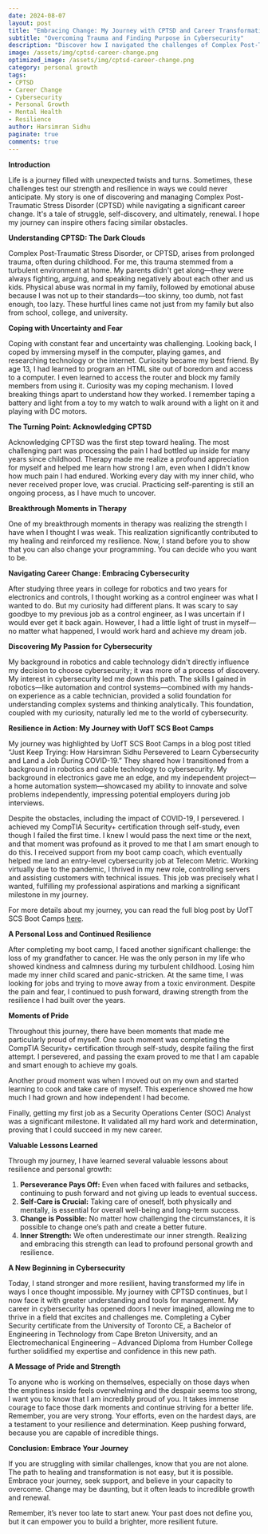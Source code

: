 ```yaml
---
date: 2024-08-07
layout: post
title: "Embracing Change: My Journey with CPTSD and Career Transformation"
subtitle: "Overcoming Trauma and Finding Purpose in Cybersecurity"
description: "Discover how I navigated the challenges of Complex Post-Traumatic Stress Disorder (CPTSD) while making a significant career change into cybersecurity. Learn about my struggles, triumphs, and the power of resilience."
image: /assets/img/cptsd-career-change.png
optimized_image: /assets/img/cptsd-career-change.png
category: personal growth
tags:
- CPTSD
- Career Change
- Cybersecurity
- Personal Growth
- Mental Health
- Resilience
author: Harsimran Sidhu
paginate: true
comments: true
---
```


**Introduction**

Life is a journey filled with unexpected twists and turns. Sometimes, these challenges test our strength and resilience in ways we could never anticipate. My story is one of discovering and managing Complex Post-Traumatic Stress Disorder (CPTSD) while navigating a significant career change. It's a tale of struggle, self-discovery, and ultimately, renewal. I hope my journey can inspire others facing similar obstacles.

**Understanding CPTSD: The Dark Clouds**

Complex Post-Traumatic Stress Disorder, or CPTSD, arises from prolonged trauma, often during childhood. For me, this trauma stemmed from a turbulent environment at home. My parents didn't get along—they were always fighting, arguing, and speaking negatively about each other and us kids. Physical abuse was normal in my family, followed by emotional abuse because I was not up to their standards—too skinny, too dumb, not fast enough, too lazy. These hurtful lines came not just from my family but also from school, college, and university.

**Coping with Uncertainty and Fear**

Coping with constant fear and uncertainty was challenging. Looking back, I coped by immersing myself in the computer, playing games, and researching technology or the internet. Curiosity became my best friend. By age 13, I had learned to program an HTML site out of boredom and access to a computer. I even learned to access the router and block my family members from using it. Curiosity was my coping mechanism. I loved breaking things apart to understand how they worked. I remember taping a battery and light from a toy to my watch to walk around with a light on it and playing with DC motors.

**The Turning Point: Acknowledging CPTSD**

Acknowledging CPTSD was the first step toward healing. The most challenging part was processing the pain I had bottled up inside for many years since childhood. Therapy made me realize a profound appreciation for myself and helped me learn how strong I am, even when I didn't know how much pain I had endured. Working every day with my inner child, who never received proper love, was crucial. Practicing self-parenting is still an ongoing process, as I have much to uncover.

**Breakthrough Moments in Therapy**

One of my breakthrough moments in therapy was realizing the strength I have when I thought I was weak. This realization significantly contributed to my healing and reinforced my resilience. Now, I stand before you to show that you can also change your programming. You can decide who you want to be.

**Navigating Career Change: Embracing Cybersecurity**

After studying three years in college for robotics and two years for electronics and controls, I thought working as a control engineer was what I wanted to do. But my curiosity had different plans. It was scary to say goodbye to my previous job as a control engineer, as I was uncertain if I would ever get it back again. However, I had a little light of trust in myself—no matter what happened, I would work hard and achieve my dream job.

**Discovering My Passion for Cybersecurity**

My background in robotics and cable technology didn't directly influence my decision to choose cybersecurity; it was more of a process of discovery. My interest in cybersecurity led me down this path. The skills I gained in robotics—like automation and control systems—combined with my hands-on experience as a cable technician, provided a solid foundation for understanding complex systems and thinking analytically. This foundation, coupled with my curiosity, naturally led me to the world of cybersecurity.

**Resilience in Action: My Journey with UofT SCS Boot Camps**

My journey was highlighted by UofT SCS Boot Camps in a blog post titled “Just Keep Trying: How Harsimran Sidhu Persevered to Learn Cybersecurity and Land a Job During COVID-19.” They shared how I transitioned from a background in robotics and cable technology to cybersecurity. My background in electronics gave me an edge, and my independent project—a home automation system—showcased my ability to innovate and solve problems independently, impressing potential employers during job interviews.

Despite the obstacles, including the impact of COVID-19, I persevered. I achieved my CompTIA Security+ certification through self-study, even though I failed the first time. I knew I would pass the next time or the next, and that moment was profound as it proved to me that I am smart enough to do this. I received support from my boot camp coach, which eventually helped me land an entry-level cybersecurity job at Telecom Metric. Working virtually due to the pandemic, I thrived in my new role, controlling servers and assisting customers with technical issues. This job was precisely what I wanted, fulfilling my professional aspirations and marking a significant milestone in my journey.

For more details about my journey, you can read the full blog post by UofT SCS Boot Camps [here](https://bootcamp.learn.utoronto.ca/blog/just-keep-trying-how-harsimran-sidhu-persevered-to-learn-cybersecurity-and-land-a-job-during-covid-19/).

**A Personal Loss and Continued Resilience**

After completing my boot camp, I faced another significant challenge: the loss of my grandfather to cancer. He was the only person in my life who showed kindness and calmness during my turbulent childhood. Losing him made my inner child scared and panic-stricken. At the same time, I was looking for jobs and trying to move away from a toxic environment. Despite the pain and fear, I continued to push forward, drawing strength from the resilience I had built over the years.

**Moments of Pride**

Throughout this journey, there have been moments that made me particularly proud of myself. One such moment was completing the CompTIA Security+ certification through self-study, despite failing the first attempt. I persevered, and passing the exam proved to me that I am capable and smart enough to achieve my goals.

Another proud moment was when I moved out on my own and started learning to cook and take care of myself. This experience showed me how much I had grown and how independent I had become.

Finally, getting my first job as a Security Operations Center (SOC) Analyst was a significant milestone. It validated all my hard work and determination, proving that I could succeed in my new career.

**Valuable Lessons Learned**

Through my journey, I have learned several valuable lessons about resilience and personal growth:

1. **Perseverance Pays Off:** Even when faced with failures and setbacks, continuing to push forward and not giving up leads to eventual success.
2. **Self-Care is Crucial:** Taking care of oneself, both physically and mentally, is essential for overall well-being and long-term success.
3. **Change is Possible:** No matter how challenging the circumstances, it is possible to change one’s path and create a better future.
4. **Inner Strength:** We often underestimate our inner strength. Realizing and embracing this strength can lead to profound personal growth and resilience.

**A New Beginning in Cybersecurity**

Today, I stand stronger and more resilient, having transformed my life in ways I once thought impossible. My journey with CPTSD continues, but I now face it with greater understanding and tools for management. My career in cybersecurity has opened doors I never imagined, allowing me to thrive in a field that excites and challenges me. Completing a Cyber Security certificate from the University of Toronto CE, a Bachelor of Engineering in Technology from Cape Breton University, and an Electromechanical Engineering – Advanced Diploma from Humber College further solidified my expertise and confidence in this new path.

**A Message of Pride and Strength**

To anyone who is working on themselves, especially on those days when the emptiness inside feels overwhelming and the despair seems too strong, I want you to know that I am incredibly proud of you. It takes immense courage to face those dark moments and continue striving for a better life. Remember, you are very strong. Your efforts, even on the hardest days, are a testament to your resilience and determination. Keep pushing forward, because you are capable of incredible things.

**Conclusion: Embrace Your Journey**

If you are struggling with similar challenges, know that you are not alone. The path to healing and transformation is not easy, but it is possible. Embrace your journey, seek support, and believe in your capacity to overcome. Change may be daunting, but it often leads to incredible growth and renewal.

Remember, it’s never too late to start anew. Your past does not define you, but it can empower you to build a brighter, more resilient future.
